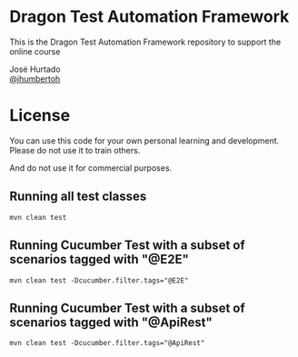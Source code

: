 # Dragon Test Automation Framework
This is the Dragon Test Automation Framework repository to support the online course

José Hurtado<br />
[@jhumbertoh](https://twitter.com/jhumbertoh)

License
=======
You can use this code for your own personal learning and development. Please do not use it to train others. 

And do not use it for commercial purposes.

## Running  all test classes
    mvn clean test

## Running Cucumber Test with a subset of scenarios tagged with "@E2E"
    mvn clean test -Dcucumber.filter.tags="@E2E"
    
## Running Cucumber Test with a subset of scenarios tagged with "@ApiRest"
    mvn clean test -Dcucumber.filter.tags="@ApiRest"